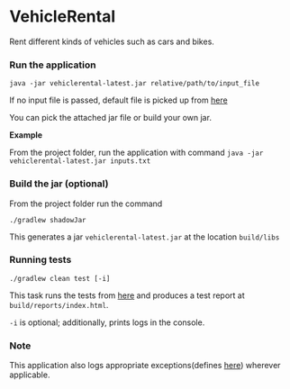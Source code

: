 # VehicleRental
Rent different kinds of vehicles such as cars and bikes.

### Run the application

`java -jar vehiclerental-latest.jar relative/path/to/input_file`

If no input file is passed, default file is picked up from [here](src/main/resources/inputs.txt) 

You can pick the attached jar file or build your own jar.

**Example**

From the project folder, run the application with command
`java -jar vehiclerental-latest.jar inputs.txt`

### Build the jar (optional)
From the project folder run the command

`./gradlew shadowJar`

This generates a jar `vehiclerental-latest.jar` at the location `build/libs`

### Running tests

`./gradlew clean test [-i]` 

This task runs the tests from [here](src/test/java/com/app/vehiclerental) and produces a test report at `build/reports/index.html`.

`-i` is optional; additionally, prints logs in the console.

### Note
This application also logs appropriate exceptions(defines [here](src/main/java/com/app/vehiclerental/exceptions)) wherever applicable.


